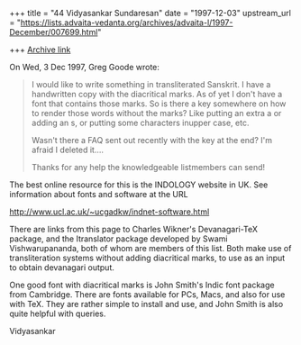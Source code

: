 +++
title = "44 Vidyasankar Sundaresan"
date = "1997-12-03"
upstream_url = "https://lists.advaita-vedanta.org/archives/advaita-l/1997-December/007699.html"

+++
[Archive link](https://lists.advaita-vedanta.org/archives/advaita-l/1997-December/007699.html)

On Wed, 3 Dec 1997, Greg Goode wrote:

> I would like to write something in transliterated Sanskrit.  I have a
> handwritten copy with the diacritical marks.  As of yet I don't have a font
> that contains those marks.  So is there a key somewhere on how to render
> those words without the marks?  Like putting an extra a or adding an s, or
> putting some characters inupper case, etc.
>
> Wasn't there a FAQ sent out recently with the key at the end?  I'm afraid I
> deleted it....
>
> Thanks for any help the knowledgeable listmembers can send!

The best online resource for this is the INDOLOGY website in UK. See
information about fonts and software at the URL

http://www.ucl.ac.uk/~ucgadkw/indnet-software.html

There are links from this page to Charles Wikner's Devanagari-TeX package,
and the Itranslator package developed by Swami Vishwarupananda, both of
whom are members of this list. Both make use of transliteration systems
without adding diacritical marks, to use as an input to obtain devanagari
output.

One good font with diacritical marks is John Smith's Indic font package
from Cambridge. There are fonts available for PCs, Macs, and also for
use with TeX. They are rather simple to install and use, and John Smith is
also quite helpful with queries.

Vidyasankar

